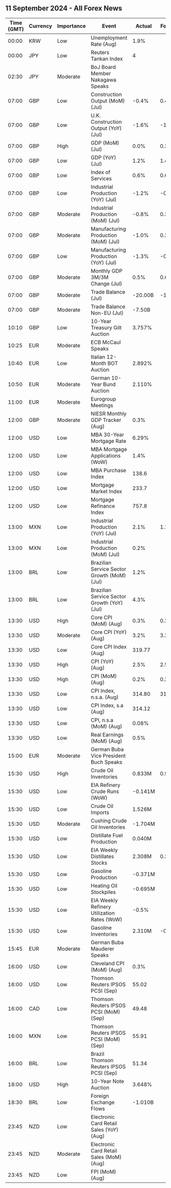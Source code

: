 ## 11 September 2024 - All Forex News

| Time (GMT) | Currency | Importance | Event | Actual | Forecast | Previous |
|------|----------|------------|-------|--------|----------|----------|
| 00:00 | KRW | Low | Unemployment Rate (Aug) | 1.9% |  | 2.5% |
| 00:00 | JPY | Low | Reuters Tankan Index | 4 |  | 10 |
| 02:30 | JPY | Moderate | BoJ Board Member Nakagawa Speaks |  |  |  |
| 07:00 | GBP | Low | Construction Output (MoM) (Jul) | -0.4% | 0.4% | 0.5% |
| 07:00 | GBP | Low | U.K. Construction Output (YoY) (Jul) | -1.6% | -1.0% | -1.7% |
| 07:00 | GBP | High | GDP (MoM) (Jul) | 0.0% | 0.2% | 0.0% |
| 07:00 | GBP | Low | GDP (YoY) (Jul) | 1.2% | 1.4% | 0.7% |
| 07:00 | GBP | Low | Index of Services | 0.6% | 0.6% | 0.8% |
| 07:00 | GBP | Low | Industrial Production (YoY) (Jul) | -1.2% | -0.2% | -1.4% |
| 07:00 | GBP | Moderate | Industrial Production (MoM) (Jul) | -0.8% | 0.3% | 0.8% |
| 07:00 | GBP | Moderate | Manufacturing Production (MoM) (Jul) | -1.0% | 0.2% | 1.1% |
| 07:00 | GBP | Low | Manufacturing Production (YoY) (Jul) | -1.3% | -0.1% | -1.5% |
| 07:00 | GBP | Moderate | Monthly GDP 3M/3M Change (Jul) | 0.5% | 0.6% | 0.6% |
| 07:00 | GBP | Moderate | Trade Balance (Jul) | -20.00B | -18.00B | -18.89B |
| 07:00 | GBP | Moderate | Trade Balance Non-EU (Jul) | -7.50B |  | -7.46B |
| 10:10 | GBP | Low | 10-Year Treasury Gilt Auction | 3.757% |  | 4.082% |
| 10:25 | EUR | Moderate | ECB McCaul Speaks |  |  |  |
| 10:40 | EUR | Low | Italian 12-Month BOT Auction | 2.892% |  | 3.112% |
| 10:50 | EUR | Moderate | German 10-Year Bund Auction | 2.110% |  | 2.220% |
| 11:00 | EUR | Moderate | Eurogroup Meetings |  |  |  |
| 12:00 | GBP | Moderate | NIESR Monthly GDP Tracker (Aug) | 0.3% |  | 0.5% |
| 12:00 | USD | Low | MBA 30-Year Mortgage Rate | 6.29% |  | 6.43% |
| 12:00 | USD | Low | MBA Mortgage Applications (WoW) | 1.4% |  | 1.6% |
| 12:00 | USD | Low | MBA Purchase Index | 138.6 |  | 136.1 |
| 12:00 | USD | Low | Mortgage Market Index | 233.7 |  | 230.5 |
| 12:00 | USD | Low | Mortgage Refinance Index | 757.8 |  | 751.4 |
| 13:00 | MXN | Low | Industrial Production (YoY) (Jul) | 2.1% | 1.1% | -0.7% |
| 13:00 | MXN | Low | Industrial Production (MoM) (Jul) | 0.2% |  | 0.4% |
| 13:00 | BRL | Low | Brazilian Service Sector Growth (MoM) (Jul) | 1.2% |  | 1.7% |
| 13:00 | BRL | Low | Brazilian Service Sector Growth (YoY) (Jul) | 4.3% |  | 0.8% |
| 13:30 | USD | High | Core CPI (MoM) (Aug) | 0.3% | 0.2% | 0.2% |
| 13:30 | USD | Moderate | Core CPI (YoY) (Aug) | 3.2% | 3.2% | 3.2% |
| 13:30 | USD | Low | Core CPI Index (Aug) | 319.77 |  | 318.87 |
| 13:30 | USD | High | CPI (YoY) (Aug) | 2.5% | 2.5% | 2.9% |
| 13:30 | USD | High | CPI (MoM) (Aug) | 0.2% | 0.2% | 0.2% |
| 13:30 | USD | Low | CPI Index, n.s.a. (Aug) | 314.80 | 314.98 | 314.54 |
| 13:30 | USD | Low | CPI Index, s.a (Aug) | 314.12 |  | 313.53 |
| 13:30 | USD | Low | CPI, n.s.a (MoM) (Aug) | 0.08% |  | 0.12% |
| 13:30 | USD | Low | Real Earnings (MoM) (Aug) | 0.5% |  | -0.2% |
| 15:00 | EUR | Moderate | German Buba Vice President Buch Speaks |  |  |  |
| 15:30 | USD | High | Crude Oil Inventories | 0.833M | 0.900M | -6.873M |
| 15:30 | USD | Low | EIA Refinery Crude Runs (WoW) | -0.141M |  | 0.036M |
| 15:30 | USD | Low | Crude Oil Imports | 1.526M |  | -0.853M |
| 15:30 | USD | Moderate | Cushing Crude Oil Inventories | -1.704M |  | -1.142M |
| 15:30 | USD | Low | Distillate Fuel Production | 0.040M |  | 0.167M |
| 15:30 | USD | Low | EIA Weekly Distillates Stocks | 2.308M | 0.300M | -0.371M |
| 15:30 | USD | Low | Gasoline Production | -0.371M |  | 0.136M |
| 15:30 | USD | Low | Heating Oil Stockpiles | -0.695M |  | 0.939M |
| 15:30 | USD | Low | EIA Weekly Refinery Utilization Rates (WoW) | -0.5% |  | 1.0% |
| 15:30 | USD | Low | Gasoline Inventories | 2.310M | -0.400M | 0.848M |
| 15:45 | EUR | Moderate | German Buba Mauderer Speaks |  |  |  |
| 16:00 | USD | Low | Cleveland CPI (MoM) (Aug) | 0.3% |  | 0.3% |
| 16:00 | USD | Low | Thomson Reuters IPSOS PCSI (Sep) | 55.02 |  | 55.27 |
| 16:00 | CAD | Low | Thomson Reuters IPSOS PCSI (MoM) (Sep) | 49.48 |  | 50.06 |
| 16:00 | MXN | Low | Thomson Reuters IPSOS PCSI (MoM) (Sep) | 55.91 |  | 51.99 |
| 16:00 | BRL | Low | Brazil Thomson Reuters IPSOS PCSI (Sep) | 51.34 |  | 53.09 |
| 18:00 | USD | High | 10-Year Note Auction | 3.648% |  | 3.960% |
| 18:30 | BRL | Low | Foreign Exchange Flows | -1.010B |  | 0.839B |
| 23:45 | NZD | Low | Electronic Card Retail Sales (YoY) (Aug) |  |  | -4.9% |
| 23:45 | NZD | Moderate | Electronic Card Retail Sales (MoM) (Aug) |  |  | -0.1% |
| 23:45 | NZD | Low | FPI (MoM) (Aug) |  |  | 0.4% |
